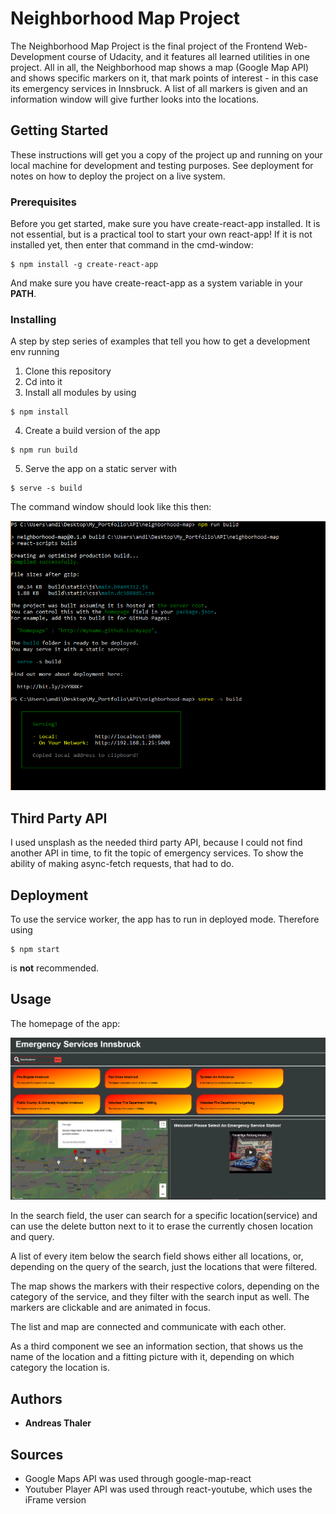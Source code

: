 # Neighborhood Map Project

The Neighborhood Map Project is the final project of the Frontend Web-Development course of Udacity, and it features all learned utilities in one project. All in all, the Neighborhood map shows a map (Google Map API) and shows specific markers on it, that mark points of interest - in this case its emergency services in Innsbruck. A list of all markers is given and an information window will give further looks into the locations.

## Getting Started

These instructions will get you a copy of the project up and running on your local machine for development and testing purposes. See deployment for notes on how to deploy the project on a live system.

### Prerequisites

Before you get started, make sure you have create-react-app installed. It is not essential, but is a practical tool to start your own react-app! If it is not installed yet, then enter that command in the cmd-window:

```
$ npm install -g create-react-app
```

And make sure you have create-react-app as a system variable in your **PATH**.

### Installing

A step by step series of examples that tell you how to get a development env running

1. Clone this repository
2. Cd into it
3. Install all modules by using

```
$ npm install
```
4. Create a build version of the app

```
$ npm run build
```

5. Serve the app on a static server with

```
$ serve -s build
```
The command window should look like this then:


![image](Documentation/CMD.PNG)

## Third Party API

I used unsplash as the needed third party API, because I could not find another API in time, to fit the topic of emergency services. To show the ability of making async-fetch requests, that had to do.

## Deployment

To use the service worker, the app has to run in deployed mode. Therefore using

```
$ npm start
```
is **not** recommended.

## Usage

The homepage of the app:

![image](Documentation/homepage.PNG)

In the search field, the user can search for a specific location(service) and can use the delete button next to it to erase the currently chosen location and query.

A list of every item below the search field shows either all locations, or, depending on the query of the search, just the locations that were filtered.

The map shows the markers with their respective colors, depending on the category of the service, and they filter with the search input as well. The markers are clickable and are animated in focus.

The list and map are connected and communicate with each other.

As a third component we see an information section, that shows us the name of the location and a fitting picture with it, depending on which category the location is.

## Authors

* **Andreas Thaler**


## Sources

* Google Maps API was used through google-map-react
* Youtuber Player API was used through react-youtube, which uses the iFrame version
